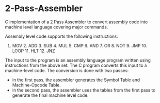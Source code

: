 # 2-Pass-Assembler
C implementation of a 2 Pass Assembler to convert assembly code into machine level language covering major commands.

Assembly level code supports the following instructions:

1. MOV 2. ADD 3. SUB 4. MUL 5. CMP 6. AND 7. OR 8. NOT 9. JMP 10. LOOP 11. HLT 12. JNZ

The input to the program is an assembly language program written using instructions from the above set. The C program converts this input to a machine-level code. The conversion is done with two passes:

- In the first pass, the assembler generates the Symbol Table and Machine-Opcode Table.
- In the second pass, the assembler uses the tables from the first pass to generate the final machine level code.

